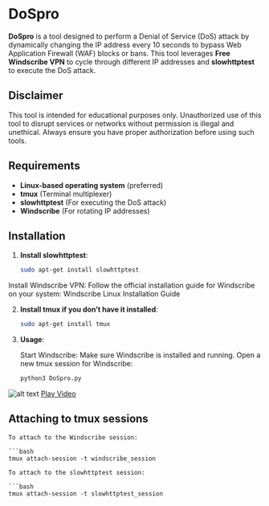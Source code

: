 # DoSpro

**DoSpro** is a tool designed to perform a Denial of Service (DoS) attack by dynamically changing the IP address every 10 seconds to bypass Web Application Firewall (WAF) blocks or bans. This tool leverages **Free Windscribe VPN** to cycle through different IP addresses and **slowhttptest** to execute the DoS attack. 

## Disclaimer

This tool is intended for educational purposes only. Unauthorized use of this tool to disrupt services or networks without permission is illegal and unethical. Always ensure you have proper authorization before using such tools.

## Requirements

- **Linux-based operating system** (preferred)
- **tmux** (Terminal multiplexer)
- **slowhttptest** (For executing the DoS attack)
- **Windscribe** (For rotating IP addresses)

## Installation

1. **Install slowhttptest**:
   ```bash
   sudo apt-get install slowhttptest

Install Windscribe VPN: Follow the official installation guide for Windscribe on your system:
Windscribe Linux Installation Guide

2. **Install tmux if you don’t have it installed**:

    ```bash
    sudo apt-get install tmux

3. **Usage**:

    Start Windscribe: Make sure Windscribe is installed and running. Open a new tmux session for Windscribe:
    ```bash
    python3 DoSpro.py

![alt text](image.png)
[Play Video](dos.webm)

## Attaching to tmux sessions

    To attach to the Windscribe session:

    ```bash
    tmux attach-session -t windscribe_session

    To attach to the slowhttptest session:

    ```bash
    tmux attach-session -t slowhttptest_session

